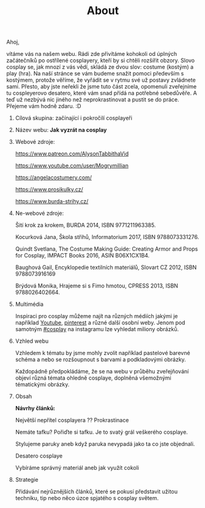 ﻿---
title: About
menu:
  main:
    weight: 30
---


Ahoj, 

vítáme vás na našem webu. Rádi zde přivítáme kohokoli od úplných začátečníků po ostřílené cosplayery, kteří by si chtěli rozšířit obzory. Slovo cosplay se, jak mnozí z vás vědí, skládá ze dvou slov: costume (kostým) a play (hra). Na naší stránce se vám budeme snažit pomoci především s kostýmem, protože věříme, že vyřádit se v rytmu své už postavy zvládnete sami. Přesto, aby jste neřekli že jsme tuto část zcela, opomenuli zveřejníme tu cospleyerovo desatero, které vám snad přídá na potřebné sebedůvěře. A teď už nezbývá nic jiného než neprokrastinovat a pustit se do práce. Přejeme vám hodně zdaru. :D

1. Cílová skupina: začínající i pokročilí cosplayeři

2. Název webu: **Jak vyzrát na cosplay**

3. Webové zdroje: 

   	https://www.patreon.com/AlysonTabbithaVid

   	https://www.youtube.com/user/Mogrymillian

   	https://angelacostumery.com/

   	https://www.prosikulky.cz/

   	https://www.burda-strihy.cz/

4. Ne-webové zdroje: 

   	Šití krok za krokem, BURDA 2014, ISBN 9771211963385.

   	Kocurková Jana, Škola střihů, Informatorium 2017, ISBN 9788073331276.

   	Quindt Svetlana, The Costume Making Guide: Creating Armor and Props for Cosplay, IMPACT Books 	   2016, ASIN B06X1CX1B4.

   	Baughová Gail, Encyklopedie textilních materiálů, Slovart CZ 2012, ISBN 9788073916169

   	Brýdová Monika, Hrajeme si s Fimo hmotou, CPRESS 2013, ISBN 9788026402664. 

5. Multimédia

      Inspiraci pro cosplay můžeme najít na různých médiích jakými je například [Youtube](<https://www.youtube.com/results?search_query=cosplay&pbjreload=10>), [pinterest](<https://cz.pinterest.com/search/pins/?q=cosplay&rs=typed&term_meta[]=cosplay%7Ctyped>) a různé    další osobní weby. Jenom pod samotným [#cosplay]( <https://www.instagram.com/explore/tags/cosplay/>) na instagramu lze vyhledat miliony obrázků.

6. Vzhled webu

      Vzhledem k tématu by jsme mohly zvolit například pastelové barevné schéma a nebo se rozšoupnout  s barvami a podkladovými obrázky. 

      Každopádně předpokládáme, že se na webu v průběhu zveřejňování objeví různá témata ohledně cosplaye, doplněná všemožnými tématickými obrázky.

7. Obsah

   	**Návrhy článků:**

   	Největší nepřítel cosplayera ?? Prokrastinace

   	Nemáte tafku? Pořiďte si tafku. Je to svatý grál veškerého cosplaye.

   	Stylujeme paruky aneb když paruka nevypadá jako ta co jste objednali.

   	Desatero cosplaye

   	Vybíráme správný materiál aneb jak využít cokoli

8. Strategie

      Přidávání nejrůznějších článků, které se pokusí představit užitou techniku, tip nebo něco úzce spjatého s cosplay světem. 
